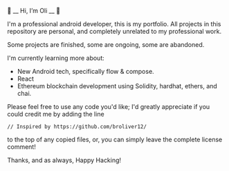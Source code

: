 :dragon_face: __  Hi, I’m Oli __  :dragon_face:

I'm a professional android developer, this is my portfolio.
All projects in this repository are personal, and completely unrelated to my professional work.

Some projects are finished, some are ongoing, some are abandoned.

I'm currently learning more about:
 - New Android tech, specifically flow & compose.
 - React
 - Ethereum blockchain development using Solidity, hardhat, ethers, and chai.

Please feel free to use any code you'd like; 
I'd greatly appreciate if you could credit me by adding the line 

    // Inspired by https://github.com/broliver12/
 
to the top of any copied files, or, you can simply leave the complete license comment!

Thanks, and as always, Happy Hacking!
